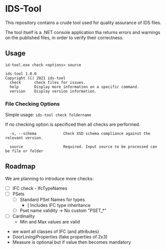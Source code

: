 # IDS-Tool

This repository contains a crude tool used for quality assurance of IDS files.

The tool itself is a .NET console application tha returns errors and warnings
on the published files, in order to verify their correctness.

## Usage

```
id-tool.exe check <options> source

ids-tool 1.0.0
Copyright (C) 2021 ids-tool
  check      check files for issues.
  help       Display more information on a specific command.
  version    Display version information.
```

### File Checking Options

Simple usage: `ids-tool check foldername`

If no checking option is specificed then all checks are performed.

```
  -s, --schema            Check XSD schema compliance against the relevant version.

  source                  Required. Input source to be processed can be file or folder
```

## Roadmap

We are planning to introduce more checks:

- [ ] IFC check - IfcTypeNames
- [ ] PSets 
  - [ ] Standard PSet Names for types
	- [ Includes IFC type inheritance
  - [ ] Pset name validity -> No custom "PSET_*"
- [ ] Cardinality
	- Min and Max values are valid
	
- we want all classes of IFC (and attributes)
- DoorLiningiProperties (fake properties of 2x3)
- Measure is optional but if value then becomes mandatory